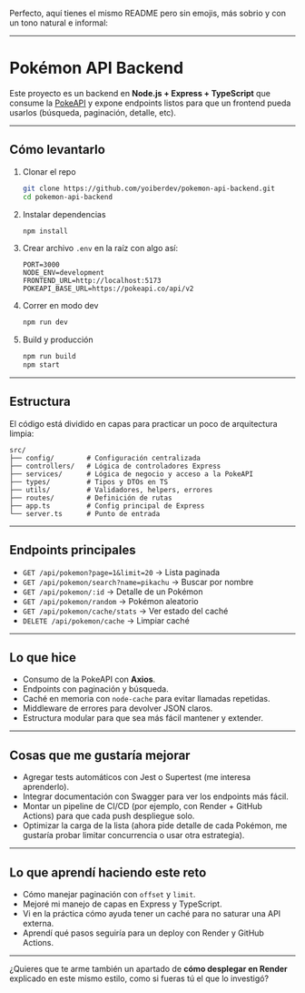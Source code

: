 Perfecto, aquí tienes el mismo README pero sin emojis, más sobrio y con un tono natural e informal:

---

# Pokémon API Backend

Este proyecto es un backend en **Node.js + Express + TypeScript** que consume la [PokeAPI](https://pokeapi.co) y expone endpoints listos para que un frontend pueda usarlos (búsqueda, paginación, detalle, etc).

---

## Cómo levantarlo

1. Clonar el repo

   ```bash
   git clone https://github.com/yoiberdev/pokemon-api-backend.git
   cd pokemon-api-backend
   ```

2. Instalar dependencias

   ```bash
   npm install
   ```

3. Crear archivo `.env` en la raíz con algo así:

   ```env
   PORT=3000
   NODE_ENV=development
   FRONTEND_URL=http://localhost:5173
   POKEAPI_BASE_URL=https://pokeapi.co/api/v2
   ```

4. Correr en modo dev

   ```bash
   npm run dev
   ```

5. Build y producción

   ```bash
   npm run build
   npm start
   ```

---

## Estructura

El código está dividido en capas para practicar un poco de arquitectura limpia:

```
src/
├── config/        # Configuración centralizada
├── controllers/   # Lógica de controladores Express
├── services/      # Lógica de negocio y acceso a la PokeAPI
├── types/         # Tipos y DTOs en TS
├── utils/         # Validadores, helpers, errores
├── routes/        # Definición de rutas
├── app.ts         # Config principal de Express
└── server.ts      # Punto de entrada
```

---

## Endpoints principales

* `GET /api/pokemon?page=1&limit=20` → Lista paginada
* `GET /api/pokemon/search?name=pikachu` → Buscar por nombre
* `GET /api/pokemon/:id` → Detalle de un Pokémon
* `GET /api/pokemon/random` → Pokémon aleatorio
* `GET /api/pokemon/cache/stats` → Ver estado del caché
* `DELETE /api/pokemon/cache` → Limpiar caché

---

## Lo que hice

* Consumo de la PokeAPI con **Axios**.
* Endpoints con paginación y búsqueda.
* Caché en memoria con `node-cache` para evitar llamadas repetidas.
* Middleware de errores para devolver JSON claros.
* Estructura modular para que sea más fácil mantener y extender.

---

## Cosas que me gustaría mejorar

* Agregar tests automáticos con Jest o Supertest (me interesa aprenderlo).
* Integrar documentación con Swagger para ver los endpoints más fácil.
* Montar un pipeline de CI/CD (por ejemplo, con Render + GitHub Actions) para que cada push despliegue solo.
* Optimizar la carga de la lista (ahora pide detalle de cada Pokémon, me gustaría probar limitar concurrencia o usar otra estrategia).

---

## Lo que aprendí haciendo este reto

* Cómo manejar paginación con `offset` y `limit`.
* Mejoré mi manejo de capas en Express y TypeScript.
* Vi en la práctica cómo ayuda tener un caché para no saturar una API externa.
* Aprendí qué pasos seguiría para un deploy con Render y GitHub Actions.

---

¿Quieres que te arme también un apartado de **cómo desplegar en Render** explicado en este mismo estilo, como si fueras tú el que lo investigó?
